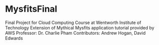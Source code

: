 # MysfitsFinal
Final Project for Cloud Computing Course at Wentworth Institute of Technology
Extension of Mythical Mysfits application tutorial provided by AWS
Professor: Dr. Charlie Pham
Contributors: Andrew Hogan, David Edwards
